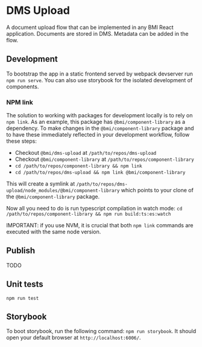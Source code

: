 # DMS Upload

A document upload flow that can be implemented in any BMI React application. Documents are stored in DMS. Metadata can be added in the flow.

## Development

To bootstrap the app in a static frontend served by webpack devserver run `npm run serve`.
You can also use storybook for the isolated development of components.

### NPM link

The solution to working with packages for development locally is to rely on `npm link`.
As an example, this package has `@bmi/component-library` as a dependency. To make changes in the `@bmi/component-library` package and to have these immediately reflected in your development workflow, follow these steps:

* Checkout `@bmi/dms-upload` at `/path/to/repos/dms-upload`
* Checkout `@bmi/component-library` at `/path/to/repos/component-library`
* `cd /path/to/repos/component-library && npm link`
* `cd /path/to/repos/dms-upload && npm link @bmi/component-library`

This will create a symlink at `/path/to/repos/dms-upload/node_modules/@bmi/component-library` which points to your 
clone of the `@bmi/component-library` package.

Now all you need to do is run typescript compilation in watch mode:
`cd /path/to/repos/component-library && npm run build:ts:es:watch`

IMPORTANT: if you use NVM, it is crucial that both `npm link` commands are executed with the same node version.

## Publish

TODO

## Unit tests

`npm run test`

## Storybook

To boot storybook, run the following command: `npm run storybook`. It should open your default browser at 
`http://localhost:6006/`.  
